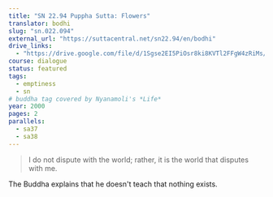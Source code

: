 ```yaml
---
title: "SN 22.94 Puppha Sutta: Flowers"
translator: bodhi
slug: "sn.022.094"
external_url: "https://suttacentral.net/sn22.94/en/bodhi"
drive_links:
  - "https://drive.google.com/file/d/1Sgse2EI5PiOsr8ki8KVTl2FFgW4zRiMs/view?usp=drivesdk"
course: dialogue
status: featured
tags:
  - emptiness
  - sn
# buddha tag covered by Nyanamoli's *Life*
year: 2000
pages: 2
parallels:
  - sa37
  - sa38
---
```


> I do not dispute with the world; rather, it is the world that disputes with me.

The Buddha explains that he doesn't teach that nothing exists.
